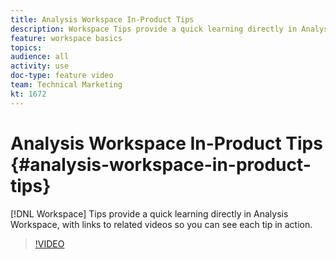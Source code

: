 ```yaml
---
title: Analysis Workspace In-Product Tips
description: Workspace Tips provide a quick learning directly in Analysis Workspace, with links to related videos so you can see each tip in action.
feature: workspace basics
topics: 
audience: all
activity: use
doc-type: feature video
team: Technical Marketing
kt: 1672
---
```


# Analysis Workspace In-Product Tips {#analysis-workspace-in-product-tips}

[!DNL Workspace] Tips provide a quick learning directly in Analysis Workspace, with links to related videos so you can see each tip in action.

>[!VIDEO](https://video.tv.adobe.com/v/23135/?quality=12)
